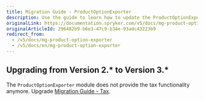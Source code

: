 ```yaml
---
title: Migration Guide - ProductOptionExporter
description: Use the guide to learn how to update the ProductOptionExporter module to a newer version.
originalLink: https://documentation.spryker.com/v5/docs/mg-product-option-exporter
originalArticleId: 296482b9-b6e3-47c9-b34e-93adc43223b9
redirect_from:
  - /v5/docs/mg-product-option-exporter
  - /v5/docs/en/mg-product-option-exporter
---
```


## Upgrading from Version 2.* to Version 3.*

The `ProductOptionExporter`  module does not provide the tax functionality anymore. Upgrade [Migration Guide - Tax](/docs/scos/dev/module-migration-guides/{{page.version}}/migration-guide-tax.html).
